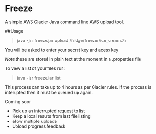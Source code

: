 # Freeze
A simple AWS Glacier Java command line AWS upload tool.


##Usage

>java -jar freeze.jar  upload /fridge/freezer/ice_cream.7z

You will be asked to enter your secret key and acess key

*Note* these are stored in plain text at the moment in a .properties file

To view a list of your files run:
> java -jar freeze.jar list

This process can take up to 4 hours as per Glacier rules. If the process is interupted then it must be queued up again.

Coming soon

- Pick up an interrupted request to list
- Keep a local results from last file listing
- allow multiple uploads
- Upload progress feedback
